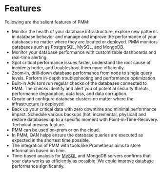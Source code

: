 # Features

Following are the salient features of PMM:

- Monitor the health of your database infrastructure, explore new patterns in database behavior and manage and improve the performance of your databases no matter where they are located or deployed. PMM monitors databases such as PostgreSQL, MySQL, and MongoDB.
- Monitor your database performance with customizable dashboards and real-time alerting.
- Spot critical performance issues faster, understand the root cause of incidents better, and troubleshoot them more efficiently.
- Zoom-in, drill-down database performance from node to single query levels. Perform in-depth troubleshooting and performance optimization.
- Built-in Advisors run regular checks of the databases connected to PMM. The checks identify and alert you of potential security threats, performance degradation, data loss, and data corruption.
- Create and configure database clusters no matter where the infrastructure is deployed.
- Back up your critical data with zero downtime and minimal performance impact. Schedule various backups (hot, incremental, physical) and restore databases up to a specific moment with Point-in-Time-Recovery. Technical preview feature.
- PMM can be used on-prem or on the cloud.
- In PMM, QAN helps ensure the database queries are executed as expected in the shortest time possible.
- The integration of PMM with tools like Prometheus aims to store information based on time.
- Time-based analysis for [MySQL](https://www.trustradius.com/products/mysql/reviews) and MongoDB servers confirms that your data works as efficiently as possible. We could improve database performance significantly.
